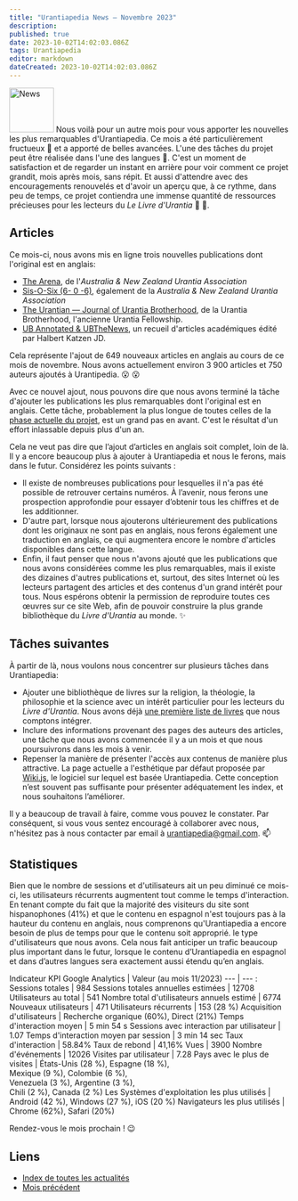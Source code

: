 ```yaml
---
title: "Urantiapedia News — Novembre 2023"
description:
published: true
date: 2023-10-02T14:02:03.086Z
tags: Urantiapedia
editor: markdown
dateCreated: 2023-10-02T14:02:03.086Z
---
```


<img src="/_assets/svg/icon-news.svg" alt="News" style="width: 80px;"> Nous voilà pour un autre mois pour vous apporter les nouvelles les plus remarquables d'Urantiapedia. Ce mois a été particulièrement fructueux :palm_tree: et a apporté de belles avancées. L'une des tâches du projet peut être réalisée dans l'une des langues :muscle:. C'est un moment de satisfaction et de regarder un instant en arrière pour voir comment ce projet grandit, mois après mois, sans répit. Et aussi d'attendre avec des encouragements renouvelés et d'avoir un aperçu que, à ce rythme, dans peu de temps, ce projet contiendra une immense quantité de ressources précieuses pour les lecteurs du _Le Livre d'Urantia_ :blue_book: :blue_heart:. 

## Articles

Ce mois-ci, nous avons mis en ligne trois nouvelles publications dont l'original est en anglais:
- [The Arena](/en/index/articles_arena), de l'_Australia & New Zealand Urantia Association_
- [Sis-O-Six (6- 0 -6)](/en/index/articles_606), également de la _Australia & New Zealand Urantia Association_
- [The Urantian — Journal of Urantia Brotherhood](/en/index/articles_the_urantian), de la Urantia Brotherhood, l'ancienne Urantia Fellowship.
- [UB Annotated & UBTheNews](/en/index/articles_ubannotated), un recueil d'articles académiques édité par Halbert Katzen JD.

Cela représente l'ajout de 649 nouveaux articles en anglais au cours de ce mois de novembre. Nous avons actuellement environ 3 900 articles et 750 auteurs ajoutés à Urantipedia. :open_mouth: :open_mouth: 

Avec ce nouvel ajout, nous pouvons dire que nous avons terminé la tâche d'ajouter les publications les plus remarquables dont l'original est en anglais. Cette tâche, probablement la plus longue de toutes celles de la [phase actuelle du projet](/fr/help/status#progression-d%C3%A9taill%C3%A9e-des-articles), est un grand pas en avant. C'est le résultat d'un effort inlassable depuis plus d'un an. 

Cela ne veut pas dire que l’ajout d’articles en anglais soit complet, loin de là. Il y a encore beaucoup plus à ajouter à Urantiapedia et nous le ferons, mais dans le futur. Considérez les points suivants : 
- Il existe de nombreuses publications pour lesquelles il n'a pas été possible de retrouver certains numéros. À l’avenir, nous ferons une prospection approfondie pour essayer d’obtenir tous les chiffres et de les additionner.
- D'autre part, lorsque nous ajouterons ultérieurement des publications dont les originaux ne sont pas en anglais, nous ferons également une traduction en anglais, ce qui augmentera encore le nombre d'articles disponibles dans cette langue.
- Enfin, il faut penser que nous n'avons ajouté que les publications que nous avons considérées comme les plus remarquables, mais il existe des dizaines d'autres publications et, surtout, des sites Internet où les lecteurs partagent des articles et des contenus d'un grand intérêt pour tous. Nous espérons obtenir la permission de reproduire toutes ces œuvres sur ce site Web, afin de pouvoir construire la plus grande bibliothèque du _Livre d'Urantia_ au monde. :sparkles: 

## Tâches suivantes 

À partir de là, nous voulons nous concentrer sur plusieurs tâches dans Urantiapedia:

- Ajouter une bibliothèque de livres sur la religion, la théologie, la philosophie et la science avec un intérêt particulier pour les lecteurs du _Livre d'Urantia_. Nous avons déjà [une première liste de livres](/en/book) que nous comptons intégrer. 
- Inclure des informations provenant des pages des auteurs des articles, une tâche que nous avons commencée il y a un mois et que nous poursuivrons dans les mois à venir. 
- Repenser la manière de présenter l'accès aux contenus de manière plus attractive. La page actuelle a l'esthétique par défaut proposée par [Wiki.js](https://js.wiki/), le logiciel sur lequel est basée Urantiapedia. Cette conception n’est souvent pas suffisante pour présenter adéquatement les index, et nous souhaitons l’améliorer. 

Il y a beaucoup de travail à faire, comme vous pouvez le constater. Par conséquent, si vous vous sentez encouragé à collaborer avec nous, n'hésitez pas à nous contacter par email à urantiapedia@gmail.com. :mailbox: 

## Statistiques

Bien que le nombre de sessions et d'utilisateurs ait un peu diminué ce mois-ci, les utilisateurs récurrents augmentent tout comme le temps d'interaction. En tenant compte du fait que la majorité des visiteurs du site sont hispanophones (41%) et que le contenu en espagnol n'est toujours pas à la hauteur du contenu en anglais, nous comprenons qu'Urantiapedia a encore besoin de plus de temps pour que le contenu soit approprié. le type d'utilisateurs que nous avons. Cela nous fait anticiper un trafic beaucoup plus important dans le futur, lorsque le contenu d’Urantiapedia en espagnol et dans d’autres langues sera exactement aussi étendu qu’en anglais. 

Indicateur KPI Google Analytics | Valeur (au mois 11/2023) 
--- | --- : 
Sessions totales | 984 
Sessions totales annuelles estimées | 12708 
Utilisateurs au total | 541 
Nombre total d'utilisateurs annuels estimé | 6774 
Nouveaux utilisateurs | 471 
Utilisateurs récurrents | 153 (28 %) 
Acquisition d'utilisateurs | Recherche organique (60%), Direct (21%) 
Temps d'interaction moyen | 5 min 54 s 
Sessions avec interaction par utilisateur | 1.07 
Temps d'interaction moyen par session | 3 min 14 sec 
Taux d'interaction | 58.84%
Taux de rebond | 41,16% 
Vues | 3900 
Nombre d'événements | 12026
Visites par utilisateur | 7.28 
Pays avec le plus de visites | États-Unis (28 %), Espagne (18 %), <br>Mexique (9 %), Colombie (6 %), <br>Venezuela (3 %), Argentine (3 %), <br>Chili (2 %), Canada (2 %) Les 
Systèmes d'exploitation les plus utilisés | Android (42 %), Windows (27 %), iOS (20 %) 
Navigateurs les plus utilisés | Chrome (62%), Safari (20%) 

Rendez-vous le mois prochain ! :wink: 

## Liens

- [Index de toutes les actualités](/fr/news) 
- [Mois précédent](/fr/news/2023/10)